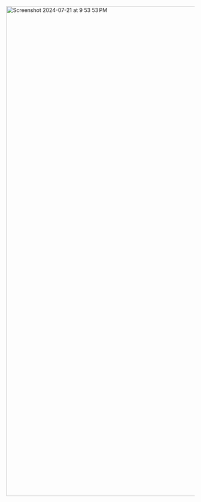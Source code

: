 <img width="1310" alt="Screenshot 2024-07-21 at 9 53 53 PM" src="https://github.com/user-attachments/assets/9e5f95f7-eec7-42cf-937e-cde4e4e27928">

